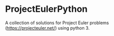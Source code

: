 # ProjectEulerPython
A collection of solutions for Project Euler problems (https://projecteuler.net/) using python 3.
